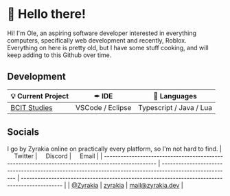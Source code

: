 # 👋 Hello there!

Hi! I'm Ole, an aspiring software developer interested in everything computers, specifically web development and recently, Roblox.<br>
Everything on here is pretty old, but I have some stuff cooking, and will keep adding to this Github over time.

## Development

| 💡 Current Project | ✒ IDE | 💜 Languages |
| --------------------------------------------------------------- | ---------------- | ----------------------- |
| <a href="[https://www.roblox.com/games/8010281062](https://www.bcit.ca/programs/computer-systems-technology-diploma-full-time-5500dipma/)">BCIT Studies</a> | VSCode / Eclipse | Typescript / Java / Lua |

## Socials

I go by Zyrakia online on practically every platform, so I'm not hard to find.
| <img width="12px" src="https://cdn.iconscout.com/icon/free/png-64/twitter-87-432551.png"> Twitter | <img width="12px" src="https://cdn.iconscout.com/icon/free/png-64/discord-1863643-1581238.png"> Discord | <img width="12px" src="https://cdn.iconscout.com/icon/free/png-64/gmail-30-722694.png"> Email |
| ------------------------------------------------------------------------------------------------- | ------------------------------------------------------------------------------------------------------- | --------------------------------------------------------------------------------------------- |
| <a href="https://twitter.com/zyrakia">@Zyrakia</a> | <a href="http://discord.com/users/243522319664807937">zyrakia</a> | <a href="mailto:mail@zyrakia.dev">mail@zyrakia.dev</a> |
